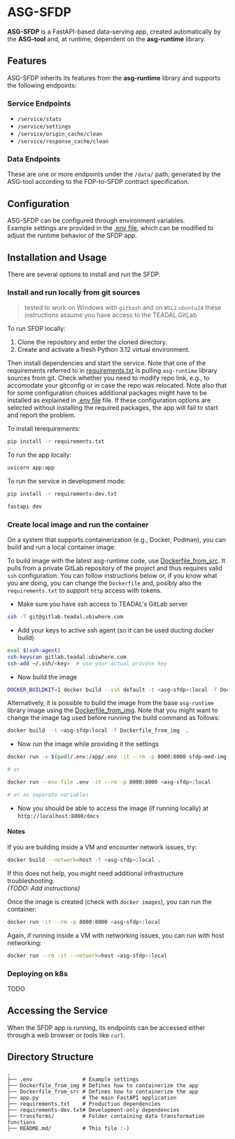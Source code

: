 # ASG-SFDP

**ASG-SFDP** is a FastAPI-based data-serving app, created automatically by the **ASG-tool** and, at runtime, dependent on the **asg-runtime** library.

## Features

ASG-SFDP inherits its features from the **asg-runtime** library and supports the following endpoints:

### Service Endpoints

- `/service/stats`
- `/service/settings`
- `/service/origin_cache/clean`
- `/service/response_cache/clean`

### Data Endpoints

These are one or more endpoints under the `/data/` path, generated by the ASG-tool according to the FDP-to-SFDP contract specification.

## Configuration

ASG-SFDP can be configured through environment variables.  
Example settings are provided in the [.env file](./.env), which can be modified to adjust the runtime behavior of the SFDP app.

## Installation and Usage

There are several options to install and run the SFDP.

### Install and run locally from git sources
> tested to work on Windows with `gitbash` and on `WSL2` `ubuntu24`
> these instructions assume you have access to the TEADAL GitLab

To run SFDP locally:

1. Clone the repository and enter the cloned directory.
2. Create and activate a fresh Python 3.12 virtual environment.

Then install dependencies and start the service. Note that one of the requirements referred to in [requirements.txt](./requirements.txt) is pulling `asg-runtime` library sources from git. Check whether you need to modify repo link, e.g., to accomodate your gitconfig or in case the repo was relocated. Note also that for some configuration choices additional packages might have to be installed as explained in [.env file](./.env) file. If these configuration options are selected without installing the required packages, the app will fail to start and report the problem.

To install terequirements:
```sh
pip install -r requirements.txt
```

To run the app locally:
```sh
uvicorn app:app
```

To run the service in development mode:

```sh
pip install -r requirements-dev.txt

fastapi dev
```

### Create local image and run the container 

On a system that supports containerization (e.g., Docker, Podman), you can build and run a local container image:

To build image with the latest asg-runtime code, use [Dockerfile_from_src](./Dockerfile_from_src). 
It pulls from a private GitLab repository of the project and thus requires valid `ssh` configuration. 
You can follow instructions below or, if you know what you are doing, you can change the `Dockerfile` and, posibly also the `requirements.txt` to support `http` access with tokens.

- Make sure you have ssh access to TEADAL's GitLab server

```sh
ssh -T git@gitlab.teadal.ubiwhere.com
```

- Add your keys to active ssh agent (so it can be used ducting docker build)

```sh
eval $(ssh-agent)
ssh-keyscan gitlab.teadal.ubiwhere.com
ssh-add ~/.ssh/<key>  # use your actual private key
```

- Now build the image
```sh
DOCKER_BUILDKIT=1 docker build --ssh default -t <asg-sfdp>:local -f Dockerfile_from_src .
```

Alternatively, it is possible to build the image from the base `asg-runtime` library image using the [Dockerfile_from_img](./Dockerfile_from_img). Note that you might want to change the image tag used before running the build command as follows:
```sh
docker build  -t <asg-sfdp:local -f Dockerfile_from_img  .
```

- Now run the image while providing it the settings 
```sh
docker run -v $(pwd)/.env:/app/.env -it --rm -p 8000:8000 sfdp-med-img:local

# or 

docker run --env-file .env -it --rm -p 8000:8000 <asg-sfdp>:local

# or as separate variables
```

- Now you should be able to access the image (if running locally) at `http://localhost:8000/docs`


#### Notes 
If you are building inside a VM and encounter network issues, try:

```sh
docker build --network=host -t <asg-sfdp>:local .
```

If this does not help, you might need additional infrastructure troubleshooting.  
*(TODO: Add instructions)*

Once the image is created (check with `docker images`), you can run the container:

```sh
docker run -it --rm -p 8000:8000 <asg-sfdp>:local
```

Again, if running inside a VM with networking issues, you can run with host networking:

```sh
docker run --rm -it --network=host <asg-sfdp>:local
```
### Deploying on k8s
TODO

## Accessing the Service

When the SFDP app is running, its endpoints can be accessed either through a web browser or tools like `curl`.

## Directory Structure

```plaintext
.
├── .env                # Example settings
├── Dockerfile_from_img # Defines how to containerize the app
├── Dockerfile_from_src # Defines how to containerize the app
├── app.py              # The main FastAPI application
├── requirements.txt    # Production dependencies
├── requirements-dev.txt# Development-only dependencies
├── transforms/         # Folder containing data transformation functions
├── README.md/          # This file :-)
```

